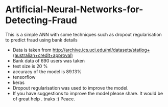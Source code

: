 # Artificial-Neural-Networks-for-Detecting-Fraud
This is a simple ANN with some techniques such as dropout regularisation to predict fraud using bank details
- Data is taken from http://archive.ics.uci.edu/ml/datasets/statlog+(australian+credit+approval)
- Bank data of 690 users was taken 
- test size is 20 % 
- accuracy of the model is 89.13%
- tensorflow
- keras
- Dropout regularisation was used to improve the model.
- If you have suggestions to improve the model please share. It would be of great help . tnaks :) Peace.
